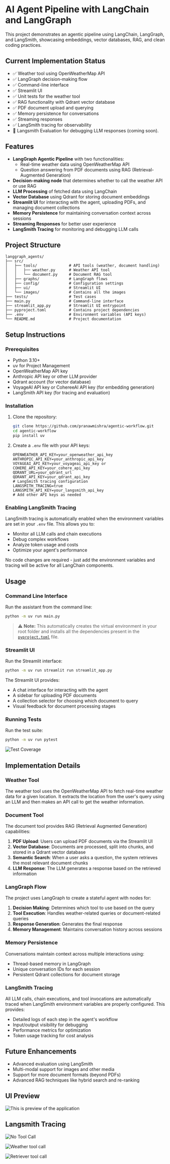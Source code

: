 # AI Agent Pipeline with LangChain and LangGraph

This project demonstrates an agentic pipeline using LangChain, LangGraph, and LangSmith, showcasing embeddings, vector databases, RAG, and clean coding practices.

## Current Implementation Status

- ✅ Weather tool using OpenWeatherMap API
- ✅ LangGraph decision-making flow
- ✅ Command-line interface
- ✅ Streamlit UI
- ✅ Unit tests for the weather tool
- ✅ RAG functionality with Qdrant vector database
- ✅ PDF document upload and querying
- ✅ Memory persistence for conversations
- ✅ Streaming responses
- ✅ LangSmith tracing for observability
- 🔄 Langsmith Evaluation for debugging LLM responses (coming soon).

## Features

- **LangGraph Agentic Pipeline** with two functionalities:
  - Real-time weather data using OpenWeatherMap API
  - Question answering from PDF documents using RAG (Retrieval-Augmented Generation)
- **Decision-making node** that determines whether to call the weather API or use RAG
- **LLM Processing** of fetched data using LangChain
- **Vector Database** using Qdrant for storing document embeddings
- **Streamlit UI** for interacting with the agent, uploading PDFs, and managing document collections
- **Memory Persistence** for maintaining conversation context across sessions
- **Streaming Responses** for better user experience
- **LangSmith Tracing** for monitoring and debugging LLM calls

## Project Structure

```
langgraph_agents/
├── src/
│   ├── tools/              # API tools (weather, document handling)
│   │   ├── weather.py      # Weather API tool
│   │   └── document.py     # Document RAG tool
│   ├── graphs/             # LangGraph flows
│   ├── config/             # Configuration settings
│   ├── ui/                 # Streamlit UI
│   └── images/             # Contains all the images
├── tests/                  # Test cases
├── main.py                 # Command-line interface
├── streamlit_app.py        # Streamlit UI entrypoint
├── pyproject.toml          # Contains project dependencies
├── .env                    # Environment variables (API keys)
└── README.md               # Project documentation
```

## Setup Instructions

### Prerequisites

- Python 3.10+
- uv for Project Management
- OpenWeatherMap API key
- Anthropic API key or other LLM provider
- Qdrant account (for vector database)
- VoyageAI API key or CohereeAI API key (for embedding generation)
- LangSmith API key (for tracing and evaluation)

### Installation

1. Clone the repository:
   ```bash
   git clone https://github.com/pranawmishra/agentic-workflow.git
   cd agentic-workflow
   pip install uv
   ```


2. Create a `.env` file with your API keys:
   ```
   OPENWEATHER_API_KEY=your_openweather_api_key
   ANTHROPIC_API_KEY=your_anthropic_api_key
   VOYAGEAI_API_KEY=your_voyageai_api_key or COHERE_API_KEY=your_cohere_api_key
   QDRANT_URL=your_qdrant_url
   QDRANT_API_KEY=your_qdrant_api_key
   # LangSmith tracing configuration
   LANGSMITH_TRACING=true
   LANGSMITH_API_KEY=your_langsmith_api_key
   # Add other API keys as needed
   ```

### Enabling LangSmith Tracing

LangSmith tracing is automatically enabled when the environment variables are set in your `.env` file. This allows you to:
- Monitor all LLM calls and chain executions
- Debug complex workflows
- Analyze token usage and costs
- Optimize your agent's performance

No code changes are required - just add the environment variables and tracing will be active for all LangChain components.

## Usage

### Command Line Interface

Run the assistant from the command line:

```bash
python -m uv run main.py 
```

> ⚠️ **Note:** This automatically creates the virtual environment in your root folder and installs all the dependencies present in the [`pyproject.toml`](./pyproject.toml) file.

### Streamlit UI

Run the Streamlit interface:

```bash
python -m uv run streamlit run streamlit_app.py
```

The Streamlit UI provides:
- A chat interface for interacting with the agent
- A sidebar for uploading PDF documents
- A collection selector for choosing which document to query
- Visual feedback for document processing stages

### Running Tests

Run the test suite:

```bash
python -m uv run pytest
```
![Test Coverage](src/images/image-1.png)

## Implementation Details

### Weather Tool

The weather tool uses the OpenWeatherMap API to fetch real-time weather data for a given location. It extracts the location from the user's query using an LLM and then makes an API call to get the weather information.

### Document Tool

The document tool provides RAG (Retrieval Augmented Generation) capabilities:
1. **PDF Upload**: Users can upload PDF documents via the Streamlit UI
2. **Vector Database**: Documents are processed, split into chunks, and stored in a Qdrant vector database
3. **Semantic Search**: When a user asks a question, the system retrieves the most relevant document chunks
4. **LLM Response**: The LLM generates a response based on the retrieved information

### LangGraph Flow

The project uses LangGraph to create a stateful agent with nodes for:
1. **Decision Making**: Determines which tool to use based on the query
2. **Tool Execution**: Handles weather-related queries or document-related queries
3. **Response Generation**: Generates the final response
4. **Memory Management**: Maintains conversation history across sessions

### Memory Persistence

Conversations maintain context across multiple interactions using:
- Thread-based memory in LangGraph
- Unique conversation IDs for each session
- Persistent Qdrant collections for document storage

### LangSmith Tracing

All LLM calls, chain executions, and tool invocations are automatically traced when LangSmith environment variables are properly configured. This provides:
- Detailed logs of each step in the agent's workflow
- Input/output visibility for debugging
- Performance metrics for optimization
- Token usage tracking for cost analysis

## Future Enhancements

- Advanced evaluation using LangSmith
- Multi-modal support for images and other media
- Support for more document formats (beyond PDFs)
- Advanced RAG techniques like hybrid search and re-ranking

## UI Preview

![This is preview of the application](src/images/image.png)

## Langsmith Tracing

![No Tool Call](src/images/no_tool.png)

![Weather tool call](src/images/weather_tool.png)

![Retriever tool call](src/images/retriever_tool.png)
